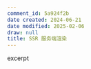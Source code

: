 ```yaml
---
comment_id: 5a924f2b
date created: 2024-06-21
date modified: 2025-02-06
draw: null
title: SSR 服务端渲染
---
```

excerpt

<!-- more -->
